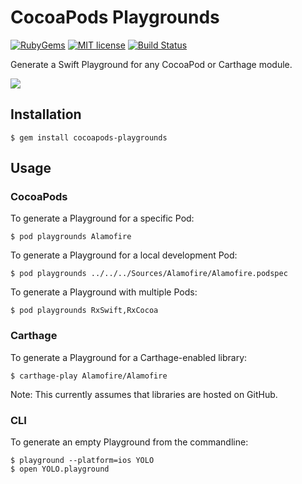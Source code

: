 # CocoaPods Playgrounds

[![RubyGems](https://img.shields.io/gem/v/cocoapods-playgrounds.svg?style=flat)](https://rubygems.org/gems/cocoapods-playgrounds)
[![MIT license](https://img.shields.io/github/license/asmallteapot/cocoapods-playgrounds.svg)](https://github.com/asmallteapot/cocoapods-playgrounds/blob/master/LICENSE.txt)
[![Build Status](https://img.shields.io/travis/asmallteapot/cocoapods-playgrounds/master.svg?style=flat)](https://travis-ci.org/asmallteapot/cocoapods-playgrounds)

Generate a Swift Playground for any CocoaPod or Carthage module.

![](README_images/alamofire.png)

## Installation

    $ gem install cocoapods-playgrounds

## Usage

### CocoaPods

To generate a Playground for a specific Pod:

    $ pod playgrounds Alamofire

To generate a Playground for a local development Pod:

    $ pod playgrounds ../../../Sources/Alamofire/Alamofire.podspec

To generate a Playground with multiple Pods:

    $ pod playgrounds RxSwift,RxCocoa

### Carthage

To generate a Playground for a Carthage-enabled library:

    $ carthage-play Alamofire/Alamofire

Note: This currently assumes that libraries are hosted on GitHub.

### CLI

To generate an empty Playground from the commandline:

    $ playground --platform=ios YOLO
    $ open YOLO.playground
